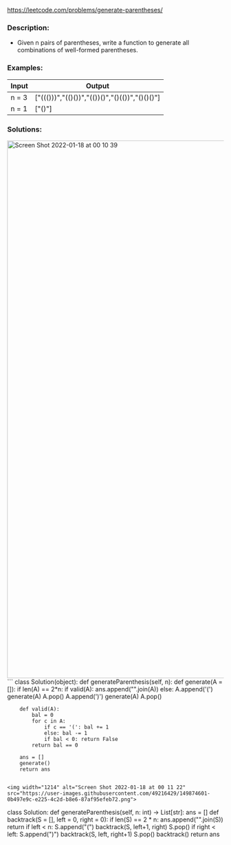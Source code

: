 https://leetcode.com/problems/generate-parentheses/



### Description:
- Given n pairs of parentheses, write a function to generate all combinations of well-formed parentheses.



### Examples:
|Input|Output|
|---|---|
|n = 3|["((()))","(()())","(())()","()(())","()()()"]|
|n = 1|["()"]|



### Solutions:
<img width="1249" alt="Screen Shot 2022-01-18 at 00 10 39" src="https://user-images.githubusercontent.com/49216429/149874534-4ff9b599-c551-4eda-aaf2-c2184ad9abc9.png">
```
class Solution(object):
    def generateParenthesis(self, n):
        def generate(A = []):
            if len(A) == 2*n:
                if valid(A):
                    ans.append("".join(A))
            else:
                A.append('(')
                generate(A)
                A.pop()
                A.append(')')
                generate(A)
                A.pop()

        def valid(A):
            bal = 0
            for c in A:
                if c == '(': bal += 1
                else: bal -= 1
                if bal < 0: return False
            return bal == 0

        ans = []
        generate()
        return ans
```

<img width="1214" alt="Screen Shot 2022-01-18 at 00 11 22" src="https://user-images.githubusercontent.com/49216429/149874601-0b497e9c-e225-4c2d-b8e6-87af95efeb72.png">
```
class Solution:
    def generateParenthesis(self, n: int) -> List[str]:
        ans = []
        def backtrack(S = [], left = 0, right = 0):
            if len(S) == 2 * n:
                ans.append("".join(S))
                return
            if left < n:
                S.append("(")
                backtrack(S, left+1, right)
                S.pop()
            if right < left:
                S.append(")")
                backtrack(S, left, right+1)
                S.pop()
        backtrack()
        return ans
```
